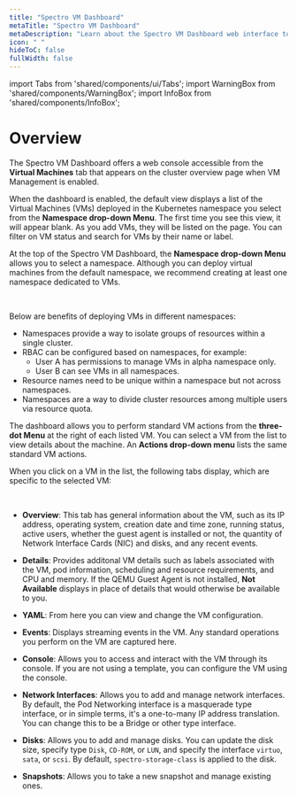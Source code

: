 ```yaml
---
title: "Spectro VM Dashboard"
metaTitle: "Spectro VM Dashboard"
metaDescription: "Learn about the Spectro VM Dashboard web interface to manage VMs."
icon: " "
hideToC: false
fullWidth: false
---
```


import Tabs from 'shared/components/ui/Tabs';
import WarningBox from 'shared/components/WarningBox';
import InfoBox from 'shared/components/InfoBox';


# Overview

The Spectro VM Dashboard offers a web console accessible from the **Virtual Machines** tab that appears on the cluster overview page when VM Management is enabled. 

When the dashboard is enabled, the default view displays a list of the Virtual Machines (VMs) deployed in the Kubernetes namespace you select from the **Namespace drop-down Menu**. The first time you see this view, it will appear blank. As you add VMs, they will be listed on the page. You can filter on VM status and search for VMs by their name or label.

At the top of the Spectro VM Dashboard, the **Namespace drop-down Menu** allows you to select a namespace. Although you can deploy virtual machines from the default namespace, we recommend creating at least one namespace dedicated to VMs.

<br />

<InfoBox>

Below are benefits of deploying VMs in different namespaces:

* Namespaces provide a way to isolate groups of resources within a single cluster.
* RBAC can be configured based on namespaces, for example:
  * User A has permissions to manage VMs in alpha namespace only.
  * User B can see VMs in all namespaces.
* Resource names need to be unique within a namespace but not across namespaces.
* Namespaces are a way to divide cluster resources among multiple users via resource quota.

</InfoBox>

The dashboard allows you to perform standard VM actions from the **three-dot Menu** at the right of each listed VM. You can select a VM from the list to view details about the machine. An **Actions drop-down menu** lists the same standard VM actions. 

When you click on a VM in the list, the following tabs display, which are specific to the selected VM:

<br />

- **Overview**: This tab has general information about the VM, such as its IP address, operating system, creation date and time zone, running status, active users, whether the guest agent is installed or not, the quantity of Network Interface Cards (NIC) and disks, and any recent events. 


- **Details**: Provides additonal VM details such as labels associated with the VM, pod information, scheduling and resource requirements, and CPU and memory. If the QEMU Guest Agent is not installed, **Not Available** displays in place of details that would otherwise be available to you.


- **YAML**: From here you can view and change the VM configuration.


- **Events**: Displays streaming events in the VM. Any standard operations you perform on the VM are captured here.  


- **Console**: Allows you to access and interact with the VM through its console. If you are not using a template, you can configure the VM using the console.


- **Network Interfaces**: Allows you to add and manage network interfaces. By default, the Pod Networking interface is a masquerade type interface, or in simple terms, it's a one-to-many IP address translation. You can change this to be a Bridge or other type interface.


- **Disks**: Allows you to add and manage disks. You can update the disk size, specify type `Disk`, `CD-ROM`, or `LUN`, and specify the interface `virtuo`, `sata`, or `scsi`.  By default, `spectro-storage-class` is applied to the disk.


- **Snapshots**: Allows you to take a new snapshot and manage existing ones. 

